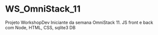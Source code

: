 # WS_OmniStack_11
Projeto WorkshopDev Iniciante da semana OmniStack 11. JS front e back com Node, HTML, CSS, sqlite3 DB
